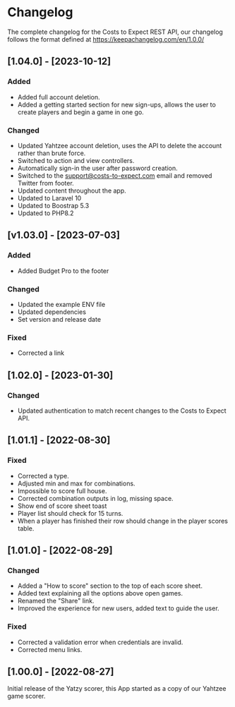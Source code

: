 # Changelog

The complete changelog for the Costs to Expect REST API, our changelog follows the format defined at https://keepachangelog.com/en/1.0.0/

## [1.04.0] - [2023-10-12]
### Added
- Added full account deletion.
- Added a getting started section for new sign-ups, allows the user to create players and begin a game in one go.
### Changed
- Updated Yahtzee account deletion, uses the API to delete the account rather than brute force.
- Switched to action and view controllers.
- Automatically sign-in the user after password creation.
- Switched to the support@costs-to-expect.com email and removed Twitter from footer.
- Updated content throughout the app.
- Updated to Laravel 10
- Updated to Boostrap 5.3
- Updated to PHP8.2

## [v1.03.0] - [2023-07-03]
### Added
- Added Budget Pro to the footer
### Changed
- Updated the example ENV file
- Updated dependencies
- Set version and release date
### Fixed
- Corrected a link

## [1.02.0] - [2023-01-30]
### Changed
- Updated authentication to match recent changes to the Costs to Expect API.

## [1.01.1] - [2022-08-30]
### Fixed
- Corrected a type.
- Adjusted min and max for combinations.
- Impossible to score full house.
- Corrected combination outputs in log, missing space.
- Show end of score sheet toast
- Player list should check for 15 turns.
- When a player has finished their row should change in the player scores table.

## [1.01.0] - [2022-08-29]
### Changed
- Added a "How to score" section to the top of each score sheet.
- Added text explaining all the options above open games.
- Renamed the "Share" link.
- Improved the experience for new users, added text to guide the user.
### Fixed
- Corrected a validation error when credentials are invalid.
- Corrected menu links.

## [1.00.0] - [2022-08-27]

Initial release of the Yatzy scorer, this App started as a copy of our Yahtzee game scorer.
